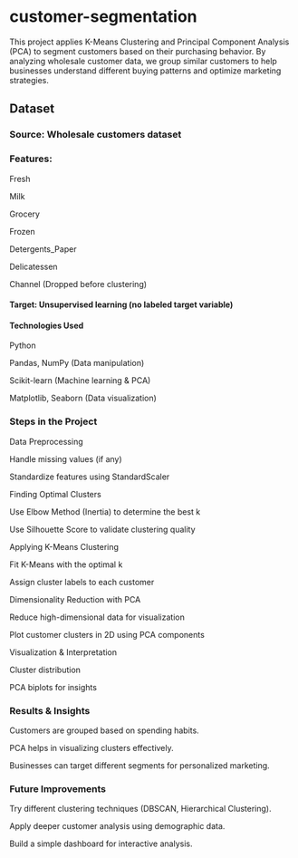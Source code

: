 # customer-segmentation
This project applies K-Means Clustering and Principal Component Analysis (PCA) to segment customers based on their purchasing behavior. By analyzing wholesale customer data, we group similar customers to help businesses understand different buying patterns and optimize marketing strategies.

## Dataset

### Source: Wholesale customers dataset

### Features:

Fresh

Milk

Grocery

Frozen

Detergents_Paper

Delicatessen

Channel (Dropped before clustering)

#### Target: Unsupervised learning (no labeled target variable)

#### Technologies Used

 Python

Pandas, NumPy (Data manipulation)

Scikit-learn (Machine learning & PCA)

Matplotlib, Seaborn (Data visualization)

### Steps in the Project

Data Preprocessing

Handle missing values (if any)

Standardize features using StandardScaler

Finding Optimal Clusters

Use Elbow Method (Inertia) to determine the best k

Use Silhouette Score to validate clustering quality

Applying K-Means Clustering

Fit K-Means with the optimal k

Assign cluster labels to each customer

Dimensionality Reduction with PCA

Reduce high-dimensional data for visualization

Plot customer clusters in 2D using PCA components

Visualization & Interpretation

Cluster distribution

PCA biplots for insights

### Results & Insights

Customers are grouped based on spending habits.

PCA helps in visualizing clusters effectively.

Businesses can target different segments for personalized marketing.

### Future Improvements

Try different clustering techniques (DBSCAN, Hierarchical Clustering).

Apply deeper customer analysis using demographic data.

Build a simple dashboard for interactive analysis.
